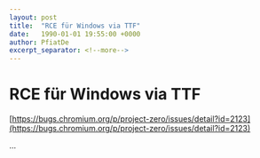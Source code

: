 ```yaml
---
layout: post
title:  "RCE für Windows via TTF"
date:   1990-01-01 19:55:00 +0000
author: PfiatDe
excerpt_separator: <!--more-->
---
```


# RCE für Windows via TTF
[https://bugs.chromium.org/p/project-zero/issues/detail?id=2123](https://bugs.chromium.org/p/project-zero/issues/detail?id=2123)

...
<!--more-->
